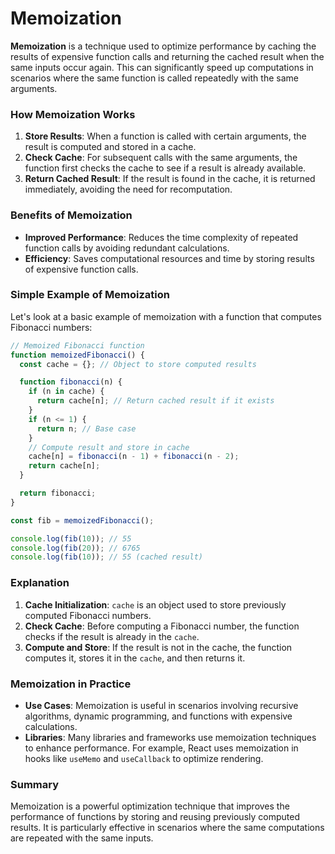 # Memoization

**Memoization** is a technique used to optimize performance by caching the results of expensive function calls and returning the cached result when the same inputs occur again. This can significantly speed up computations in scenarios where the same function is called repeatedly with the same arguments.

### How Memoization Works

1. **Store Results**: When a function is called with certain arguments, the result is computed and stored in a cache.
2. **Check Cache**: For subsequent calls with the same arguments, the function first checks the cache to see if a result is already available.
3. **Return Cached Result**: If the result is found in the cache, it is returned immediately, avoiding the need for recomputation.

### Benefits of Memoization

- **Improved Performance**: Reduces the time complexity of repeated function calls by avoiding redundant calculations.
- **Efficiency**: Saves computational resources and time by storing results of expensive function calls.

### Simple Example of Memoization

Let's look at a basic example of memoization with a function that computes Fibonacci numbers:

```javascript
// Memoized Fibonacci function
function memoizedFibonacci() {
  const cache = {}; // Object to store computed results

  function fibonacci(n) {
    if (n in cache) {
      return cache[n]; // Return cached result if it exists
    }
    if (n <= 1) {
      return n; // Base case
    }
    // Compute result and store in cache
    cache[n] = fibonacci(n - 1) + fibonacci(n - 2);
    return cache[n];
  }

  return fibonacci;
}

const fib = memoizedFibonacci();

console.log(fib(10)); // 55
console.log(fib(20)); // 6765
console.log(fib(10)); // 55 (cached result)
```

### Explanation

1. **Cache Initialization**: `cache` is an object used to store previously computed Fibonacci numbers.
2. **Check Cache**: Before computing a Fibonacci number, the function checks if the result is already in the `cache`.
3. **Compute and Store**: If the result is not in the cache, the function computes it, stores it in the `cache`, and then returns it.

### Memoization in Practice

- **Use Cases**: Memoization is useful in scenarios involving recursive algorithms, dynamic programming, and functions with expensive calculations.
- **Libraries**: Many libraries and frameworks use memoization techniques to enhance performance. For example, React uses memoization in hooks like `useMemo` and `useCallback` to optimize rendering.

### Summary

Memoization is a powerful optimization technique that improves the performance of functions by storing and reusing previously computed results. It is particularly effective in scenarios where the same computations are repeated with the same inputs.
